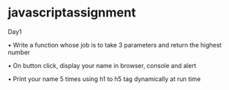 # javascriptassignment
Day1

• Write a function whose job is to take 3 parameters and return the highest number

• On button click, display your name in browser, console and alert

• Print your name 5 times using h1 to h5 tag dynamically at run time
